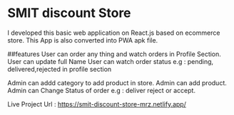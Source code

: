 # SMIT discount Store

I developed this basic web application on React.js based on ecommerce store. This App is also converted into PWA apk file.

##features
User can order any thing and watch orders in Profile Section.
User can update full Name
User can watch order status e.g : pending, delivered,rejected in profile section 

Admin can addd category to add product in store.
Admin can add product.
Admin can Change Status of order e.g : deliver reject or accept.
 


Live Project Url : https://smit-discount-store-mrz.netlify.app/


